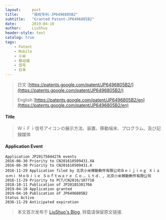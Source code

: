 ```yaml
---
layout:     post
title:      "授权专利-JP6496805B2"
subtitle:   "Granted Patent-JP6496805B2"
date:       2019-04-10
author:     LiuShuo
header-style: text
catalog: true
tags:
    - Patent
    - Mobile
    - 小米
    - 移动端
    - 信号
    - 日本
---
```

> 日文 [https://patents.google.com/patent/JP6496805B2/](https://patents.google.com/patent/JP6496805B2/)
>
> English [https://patents.google.com/patent/JP6496805B2/en](https://patents.google.com/patent/JP6496805B2/en)

#### Title
> ＷｉＦｉ信号アイコンの展示方法、装置、移動端末、プログラム、及び記録媒体















#### Application Event
```
Application JP2017504427A events 
2016-06-30 Priority to CN201610509431.XA
2016-06-30 Priority to CN201610509431.X
2016-11-29 Application filed by 北京小米移動軟件有限公司Ｂｅｉｊｉｎｇ Ｘｉａｏｍｉ Ｍｏｂｉｌｅ Ｓｏｆｔｗａｒｅ Ｃｏ．，Ｌｔｄ．, 北京小米移動軟件有限公司
2016-11-29 Priority to PCT/CN2016/107718
2018-10-11 Publication of JP2018530170A
2019-04-10 Application granted
2019-04-10 Publication of JP6496805B2
Status Active
2036-11-29 Anticipated expiration
```
> 本文首次发布于 [LiuShuo's Blog](https://liushuo.me), 
转载请保留原文链接.
